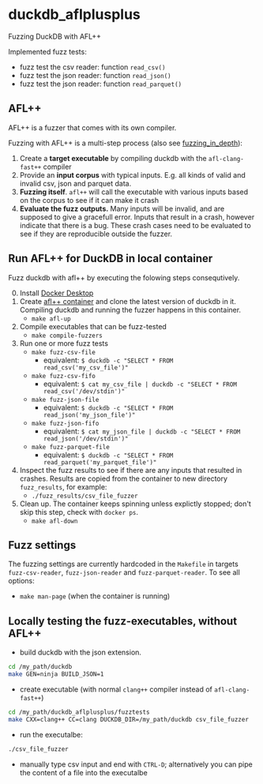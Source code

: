 # duckdb_aflplusplus
Fuzzing DuckDB with AFL++

Implemented fuzz tests:
- fuzz test the csv reader: function `read_csv()`
- fuzz test the json reader: function `read_json()`
- fuzz test the json reader: function `read_parquet()`

## AFL++
AFL++ is a fuzzer that comes with its own compiler.

Fuzzing with AFL++ is a multi-step process
(also see [fuzzing_in_depth](https://github.com/AFLplusplus/AFLplusplus/blob/stable/docs/fuzzing_in_depth.md#a-selecting-the-best-afl-compiler-for-instrumenting-the-target)):
1. Create a **target executable** by compiling duckdb with the `afl-clang-fast++` compiler
2. Provide an **input corpus** with typical inputs. E.g. all kinds of valid and invalid csv, json and parquet data.
3. **Fuzzing itself**. `afl++` will call the executable with various inputs based on the corpus to see if it can make it crash
4. **Evaluate the fuzz outputs.** Many inputs will be invalid, and are supposed to give a gracefull error. Inputs that result in a crash, however indicate that there is a bug. These crash cases need to be evaluated to see if they are reproducible outside the fuzzer.

## Run AFL++ for DuckDB in local container
Fuzz duckdb with afl++ by executing the folowing steps consequtively.

0. Install [Docker Desktop](https://www.docker.com/products/docker-desktop/)
1. Create [afl++ container](https://hub.docker.com/r/aflplusplus/aflplusplus) and clone the latest version of duckdb in it. Compiling duckdb and running the fuzzer happens in this container.
    - `make afl-up`
2. Compile executables that can be fuzz-tested
    - `make compile-fuzzers`
3. Run one or more fuzz tests
    - `make fuzz-csv-file`
        -  equivalent: `$ duckdb -c "SELECT * FROM read_csv('my_csv_file')"`
    - `make fuzz-csv-fifo`
        -  equivalent: `$ cat my_csv_file | duckdb -c "SELECT * FROM read_csv('/dev/stdin')"`
    - `make fuzz-json-file`
        -  equivalent: `$ duckdb -c "SELECT * FROM read_json('my_json_file')"`
    - `make fuzz-json-fifo`
        -  equivalent: `$ cat my_json_file | duckdb -c "SELECT * FROM read_json('/dev/stdin')"`
    - `make fuzz-parquet-file`
        -  equivalent: `$ duckdb -c "SELECT * FROM read_parquet('my_parquet_file')"`
4. Inspect the fuzz results to see if there are any inputs that resulted in crashes. Results are copied from the container to new directory `fuzz_results`, for example:
    - `./fuzz_results/csv_file_fuzzer`
5. Clean up. The container keeps spinning unless explictly stopped; don't skip this step, check with `docker ps`.
    - `make afl-down`

## Fuzz settings
The fuzzing settings are currently hardcoded in the `Makefile` in targets `fuzz-csv-reader`, `fuzz-json-reader` and `fuzz-parquet-reader`. To see all options:
- `make man-page` (when the container is running)

## Locally testing the fuzz-executables, without AFL++
- build duckdb with the json extension.
```bash
cd /my_path/duckdb
make GEN=ninja BUILD_JSON=1
```

- create executable (with normal `clang++` compiler instead of `afl-clang-fast++`)
```bash
cd /my_path/duckdb_aflplusplus/fuzztests
make CXX=clang++ CC=clang DUCKDB_DIR=/my_path/duckdb csv_file_fuzzer
```

- run the executalbe:
```bash
./csv_file_fuzzer
```
- manually type csv input and end with `CTRL-D`; alternatively you can pipe the content of a file into the executalbe
